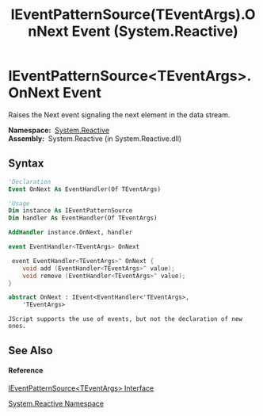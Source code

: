 ﻿---
title: IEventPatternSource(TEventArgs).OnNext Event (System.Reactive)
TOCTitle: OnNext Event
ms:assetid: E:System.Reactive.IEventPatternSource`1.OnNext
ms:mtpsurl: https://msdn.microsoft.com/en-us/library/Hh212092(v=VS.103)
ms:contentKeyID: 36069791
ms.date: 06/28/2011
mtps_version: v=VS.103
f1_keywords:
- System.Reactive.IEventPatternSource`1.OnNext
dev_langs:
- CSharp
- JScript
- VB
- FSharp
- c++
---

# IEventPatternSource\<TEventArgs\>.OnNext Event

Raises the Next event signaling the next element in the data stream.

**Namespace:**  [System.Reactive](hh229356\(v=vs.103\).md)  
**Assembly:**  System.Reactive (in System.Reactive.dll)

## Syntax

``` vb
'Declaration
Event OnNext As EventHandler(Of TEventArgs)
```

``` vb
'Usage
Dim instance As IEventPatternSource
Dim handler As EventHandler(Of TEventArgs)

AddHandler instance.OnNext, handler
```

``` csharp
event EventHandler<TEventArgs> OnNext
```

``` c++
 event EventHandler<TEventArgs>^ OnNext {
    void add (EventHandler<TEventArgs>^ value);
    void remove (EventHandler<TEventArgs>^ value);
}
```

``` fsharp
abstract OnNext : IEvent<EventHandler<'TEventArgs>,
    'TEventArgs>
```

``` jscript
JScript supports the use of events, but not the declaration of new ones.
```

## See Also

#### Reference

[IEventPatternSource\<TEventArgs\> Interface](hh229100\(v=vs.103\).md)

[System.Reactive Namespace](hh229356\(v=vs.103\).md)

